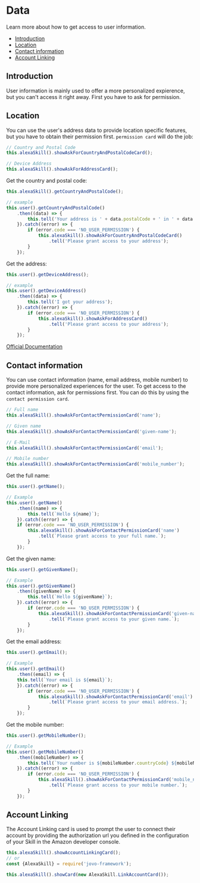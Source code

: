 # Data

Learn more about how to get access to user information.

* [Introduction](#introduction)
* [Location](#location)
* [Contact information](#contact-information)
* [Account Linking](#account-linking)


## Introduction

User information is mainly used to offer a more personalized expierence, but you can't access it right away. First you have to ask for permission.

## Location

You can use the user's address data to provide location specific features, but you have to obtain their permission first.
`permission card` will do the job:

```javascript
// Country and Postal Code
this.alexaSkill().showAskForCountryAndPostalCodeCard();

// Device Address
this.alexaSkill().showAskForAddressCard();
```

Get the country and postal code:

```javascript
this.alexaSkill().getCountryAndPostalCode();

// example
this.user().getCountryAndPostalCode()
    .then((data) => {
        this.tell('Your address is ' + data.postalCode + ' in ' + data.countryCode);
    }).catch((error) => {
        if (error.code === 'NO_USER_PERMISSION') {
            this.alexaSkill().showAskForCountryAndPostalCodeCard()
                .tell('Please grant access to your address');
        }
    });
```

Get the address:

```javascript
this.user().getDeviceAddress();

// example
this.user().getDeviceAddress()
    .then((data) => {
        this.tell('I got your address');
    }).catch((error) => {
        if (error.code === 'NO_USER_PERMISSION') {
            this.alexaSkill().showAskForAddressCard()
                .tell('Please grant access to your address');
        }
    });
```
[Official Documentation](https://developer.amazon.com/docs/custom-skills/device-address-api.html)

## Contact information

You can use contact information (name, email address, mobile number) to provide more personalized experiences for the user. To get access to the contact information, ask for permissions first. You can do this by using the `contact permission card`.

```javascript
// Full name
this.alexaSkill().showAskForContactPermissionCard('name');

// Given name
this.alexaSkill().showAskForContactPermissionCard('given-name');

// E-Mail
this.alexaSkill().showAskForContactPermissionCard('email');

// Mobile number
this.alexaSkill().showAskForContactPermissionCard('mobile_number');
```

Get the full name:

```javascript
this.user().getName();

// Example
this.user().getName()
    .then((name) => {
        this.tell(`Hello ${name}`);
    }).catch((error) => {
    if (error.code === 'NO_USER_PERMISSION') {
        this.alexaSkill().showAskForContactPermissionCard('name')
            .tell(`Please grant access to your full name.`);
        }
    });
```

Get the given name:

```javascript
this.user().getGivenName();

// Example
this.user().getGivenName()
    .then((givenName) => {
        this.tell(`Hello ${givenName}`);
    }).catch((error) => {
        if (error.code === 'NO_USER_PERMISSION') {
            this.alexaSkill().showAskForContactPermissionCard('given-name')
                .tell(`Please grant access to your given name.`);
        }
    });
```

Get the email address:

```javascript
this.user().getEmail();

// Example
this.user().getEmail()
    .then((email) => {
    this.tell(`Your email is ${email}`);
    }).catch((error) => {
        if (error.code === 'NO_USER_PERMISSION') {
            this.alexaSkill().showAskForContactPermissionCard('email')
                .tell(`Please grant access to your email address.`);
        }
    });
```

Get the mobile number:

```javascript
this.user().getMobileNumber();

// Example
this.user().getMobileNumber()
    .then((mobileNumber) => {
        this.tell(`Your number is ${mobileNumber.countryCode} ${mobileNumber.phoneNumber}`);
    }).catch((error) => {
        if (error.code === 'NO_USER_PERMISSION') {
            this.alexaSkill().showAskForContactPermissionCard('mobile_number')
                .tell(`Please grant access to your mobile number.`);
        }
    });

```

## Account Linking

The Account Linking card is used to prompt the user to connect their account by providing the authorization url you defined in the configuration of your Skill in the Amazon developer console.

```javascript
this.alexaSkill().showAccountLinkingCard();
// or
const {AlexaSkill} = require('jovo-framework');

this.alexaSkill().showCard(new AlexaSkill.LinkAccountCard());
```



<!--[metadata]: {"description": "Learn how to get user specific data from your Alexa Skill users with the Jovo Framework",
"route": "amazon-alexa/data" }-->
